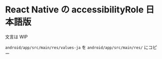 # React Native の accessibilityRole 日本語版

文言は WIP

`android/app/src/main/res/values-ja` を `android/app/src/main/res/` にコピー